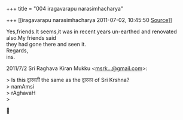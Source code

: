 +++
title = "004 iragavarapu narasimhacharya"

+++
[[iragavarapu narasimhacharya	2011-07-02, 10:45:50 [Source](https://groups.google.com/g/bvparishat/c/P0X-zrH2qgo)]]



Yes,friends.It seems,it was in recent years un-earthed and renovated  
also.My friends said  
they had gone there and seen it.  
Regards,  
ins.

2011/7/2 Sri Raghava Kiran Mukku \<[msrk...@gmail.com]()\>:

  
\> Is this द्वारवती the same as the द्वारका of Sri Krshna?  
\> namAmsi  
\> rAghavaH  
\>  



